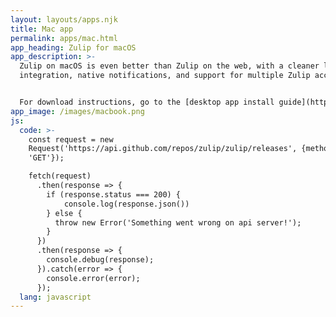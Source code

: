```yaml
---
layout: layouts/apps.njk
title: Mac app
permalink: apps/mac.html
app_heading: Zulip for macOS
app_description: >-
  Zulip on macOS is even better than Zulip on the web, with a cleaner look, tray
  integration, native notifications, and support for multiple Zulip accounts.


  For download instructions, go to the [desktop app install guide](https://zulip.com/help/desktop-app-install-guide).
app_image: /images/macbook.png
js:
  code: >-
    const request = new
    Request('https://api.github.com/repos/zulip/zulip/releases', {method:
    'GET'});

    fetch(request)
      .then(response => {
        if (response.status === 200) {
            console.log(response.json())
        } else {
          throw new Error('Something went wrong on api server!');
        }
      })
      .then(response => {
        console.debug(response);
      }).catch(error => {
        console.error(error);
      });
  lang: javascript
---
```

